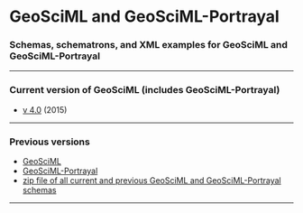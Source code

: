 # GeoSciML and GeoSciML-Portrayal

### Schemas, schematrons, and XML examples for GeoSciML and GeoSciML-Portrayal

---

### Current version of GeoSciML (includes GeoSciML-Portrayal)
* [v 4.0](/geosciml/4.0) (2015)

---

### Previous versions
* [GeoSciML](/geosciml/)
* [GeoSciML-Portrayal](/geosciml-portrayal/)
* [zip file of all current and previous GeoSciML and GeoSciML-Portrayal schemas](/zip_files/)

---

